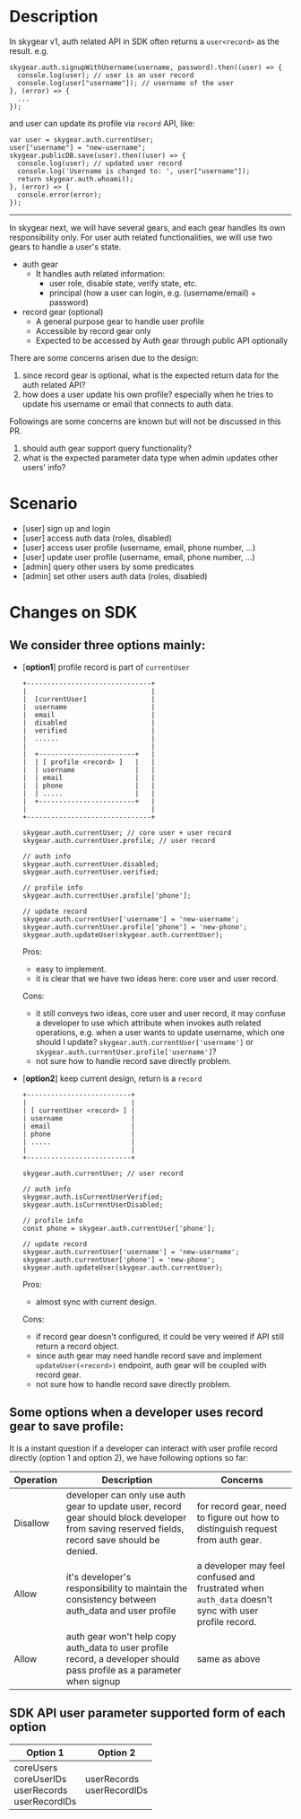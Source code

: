 # Description

In skygear v1, auth related API in SDK often returns a `user<record>` as the result. e.g.

```
skygear.auth.signupWithUsername(username, password).then((user) => {
  console.log(user); // user is an user record
  console.log(user["username"]); // username of the user
}, (error) => {
  ...
});
```

and user can update its profile via `record` API, like:

```
var user = skygear.auth.currentUser;
user["username"] = "new-username";
skygear.publicDB.save(user).then((user) => {
  console.log(user); // updated user record
  console.log('Username is changed to: ', user["username"]);
  return skygear.auth.whoami();
}, (error) => {
  console.error(error);
});
```

---

In skygear next, we will have several gears, and each gear handles its own responsibility only. For user auth related functionalities, we will use two gears to handle a user's state.

- auth gear
    - It handles auth related information:
        - user role, disable state, verify state, etc.
        - principal (how a user can login, e.g. (username/email) + password)
- record gear (optional)
    - A general purpose gear to handle user profile
    - Accessible by record gear only
    - Expected to be accessed by Auth gear through public API optionally

There are some concerns arisen due to the design:

1. since record gear is optional, what is the expected return data for the auth related API?
2. how does a user update his own profile? especially when he tries to update his username or email that connects to auth data.

Followings are some concerns are known but will not be discussed in this PR.

1. should auth gear support query functionality?
2. what is the expected parameter data type when admin updates other users' info?

# Scenario

- [user] sign up and login
- [user] access auth data (roles, disabled)
- [user] access user profile (username, email, phone number, ...)
- [user] update user profile (username, email, phone number, ...)
- [admin] query other users by some predicates
- [admin] set other users auth data (roles, disabled)

# Changes on SDK

## We consider three options mainly:

   - [**option1**] profile record is part of `currentUser`
     ```
     +-------------------------------+
     |                               |
     |  [currentUser]                |
     |  username                     |
     |  email                        |
     |  disabled                     |
     |  verified                     |
     |  ......                       |
     |                               |
     |  +------------------------+   |
     |  | [ profile <record> ]   |   |
     |  | username               |   |
     |  | email                  |   |
     |  | phone                  |   |
     |  | .....                  |   |
     |  +------------------------+   |
     |                               |
     +-------------------------------+

     skygear.auth.currentUser; // core user + user record
     skygear.auth.currentUser.profile; // user record
     
     // auth info
     skygear.auth.currentUser.disabled;
     skygear.auth.currentUser.verified;
     
     // profile info
     skygear.auth.currentUser.profile['phone'];
     
     // update record
     skygear.auth.currentUser['username'] = 'new-username';
     skygear.auth.currentUser.profile['phone'] = 'new-phone';
     skygear.auth.updateUser(skygear.auth.currentUser);
     ```
     
     Pros:
     - easy to implement.
     - it is clear that we have two ideas here: core user and user record.
     
     Cons:
     - it still conveys two ideas, core user and user record, it may confuse a developer to use which attribute when invokes auth related operations, e.g. when a user wants to update username, which one should I update? `skygear.auth.currentUser['username']` or `skygear.auth.currentUser.profile['username']`?
     - not sure how to handle record save directly problem.

   - [**option2**] keep current design, return is a `record`
      
     ```
     +--------------------------+
     |                          |
     | [ currentUser <record> ] |
     | username                 |
     | email                    |
     | phone                    |
     | .....                    |
     |                          |
     +--------------------------+

     skygear.auth.currentUser; // user record
     
     // auth info
     skygear.auth.isCurrentUserVerified;
     skygear.auth.isCurrentUserDisabled;
     
     // profile info
     const phone = skygear.auth.currentUser['phone'];
     
     // update record
     skygear.auth.currentUser['username'] = 'new-username';
     skygear.auth.currentUser['phone'] = 'new-phone';
     skygear.auth.updateUser(skygear.auth.currentUser);
     ```
     Pros:
     - almost sync with current design.
     
     Cons:
     - if record gear doesn't configured, it could be very weired if API still return a record object.
     - since auth gear may need handle record save and implement `updateUser(<record>)` endpoint, auth gear will be coupled with record gear.
     - not sure how to handle record save directly problem.

## Some options when a developer uses record gear to save profile:

It is a instant question if a developer can interact with user profile record directly (option 1 and option 2), we have following options so far:

| Operation | Description | Concerns |
| -------- | -------- | ----- |
| Disallow | developer can only use auth gear to update user, record gear should block developer from saving reserved fields, record save should be denied.| for record gear, need to figure out how to distinguish request from auth gear. |
| Allow | it's developer's responsibility to maintain the consistency between auth_data and user profile | a developer may feel confused and frustrated when `auth_data` doesn't sync with user profile record.
| Allow | auth gear won't help copy auth_data to user profile record, a developer should pass profile as a parameter when signup | same as above |

## SDK API user parameter supported form of each option

| Option 1 | Option 2 |
| -------- | -------- |
| coreUsers<br>coreUserIDs<br>userRecords<br> userRecordIDs | userRecords<br> userRecordIDs |